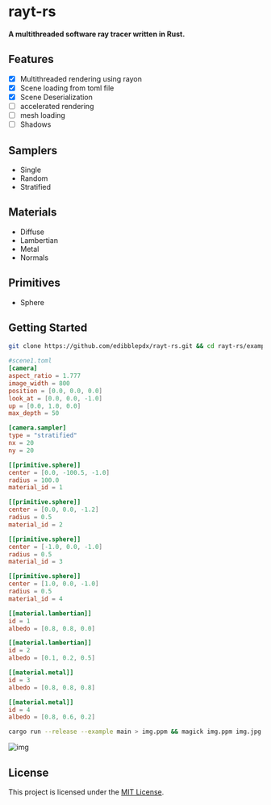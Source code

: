 # rayt-rs

**A multithreaded software ray tracer written in Rust.**

## Features
- [x] Multithreaded rendering using rayon
- [x] Scene loading from toml file
- [x] Scene Deserialization
- [ ] accelerated rendering
- [ ] mesh loading
- [ ] Shadows

## Samplers
- Single
- Random
- Stratified

## Materials
- Diffuse
- Lambertian
- Metal
- Normals

## Primitives
- Sphere

## Getting Started
```sh
git clone https://github.com/edibblepdx/rayt-rs.git && cd rayt-rs/examples
```
```toml
#scene1.toml
[camera]
aspect_ratio = 1.777
image_width = 800
position = [0.0, 0.0, 0.0]
look_at = [0.0, 0.0, -1.0]
up = [0.0, 1.0, 0.0]
max_depth = 50

[camera.sampler]
type = "stratified"
nx = 20
ny = 20

[[primitive.sphere]]
center = [0.0, -100.5, -1.0]
radius = 100.0
material_id = 1

[[primitive.sphere]]
center = [0.0, 0.0, -1.2]
radius = 0.5
material_id = 2

[[primitive.sphere]]
center = [-1.0, 0.0, -1.0]
radius = 0.5
material_id = 3

[[primitive.sphere]]
center = [1.0, 0.0, -1.0]
radius = 0.5
material_id = 4

[[material.lambertian]]
id = 1
albedo = [0.8, 0.8, 0.0]

[[material.lambertian]]
id = 2
albedo = [0.1, 0.2, 0.5]

[[material.metal]]
id = 3
albedo = [0.8, 0.8, 0.8]

[[material.metal]]
id = 4
albedo = [0.8, 0.6, 0.2]
```
```sh
cargo run --release --example main > img.ppm && magick img.ppm img.jpg
```
![img](https://github.com/user-attachments/assets/8699ffd4-24de-4041-b6d6-e54f62200b10)

## License

This project is licensed under the [MIT License][License].

[License]: ./LICENSE

